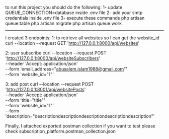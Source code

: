
to run this project you should do the following:
1- update QUEUE_CONNECTION=database inside .env file
2- add your smtp credentials inside .env file 
3- execute these commands
php artisan queue:table
php artisan migrate
php artisan queue:work

------------------
I created 3 endpoints:
1: to retrieve all websites so I can get the website_id
curl --location --request GET 'http://127.0.0.1:8000/api/websites'

2: user subscribe
curl --location --request POST 'http://127.0.0.1:8000/api/websiteSubscribers' \
--header 'Accept: application/json' \
--form 'email_address="abusalem.islam1988@gmail.com"' \
--form 'website_id="1"'

3: add post
curl --location --request POST 'http://127.0.0.1:8001/api/websitePosts' \
--header 'Accept: application/json' \
--form 'title="title"' \
--form 'website_id="1"' \
--form 'description="descriptiondescriptiondescriptiondescriptiondescription"'


Finally, I attached exported postman collection if you want to test
please check subscription_platform.postman_collection.json
